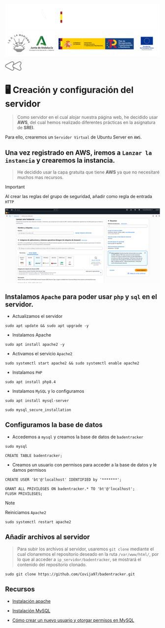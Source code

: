![](https://raw.githubusercontent.com/jcorvid509/.resGen/9cf65965f880c39d5e634d73522a6d656c4ea501/_bannerD.png#gh-dark-mode-only)
![](https://raw.githubusercontent.com/jcorvid509/.resGen/9cf65965f880c39d5e634d73522a6d656c4ea501/_bannerL.png#gh-light-mode-only)

<a href="/.md/readme.md"><img src="https://raw.githubusercontent.com/jcorvid509/.resGen/9cf65965f880c39d5e634d73522a6d656c4ea501/_back.svg" height="30"></a>

# 🖥 Creación y configuración del servidor

> Como servidor en el cual alojar nuestra página web, he decidido usar **AWS**, del cual hemos realizado diferentes prácticas en la asignatura de **SREI**.

Para ello, crearemos un `Servidor Virtual` de Ubuntu Server en `AWS`.


## Una vez registrado en **AWS**, iremos a `Lanzar la instancia` y crearemos la instancia.

> He decidido usar la capa gratuita que tiene **AWS** ya que no necesitaré muchos mas recursos.

> [!IMPORTANT]  
> Al crear las reglas del grupo de seguridad, añadir como regla de entrada `HTTP`

![](img/100.png)


## Instalamos `Apache` para poder usar `php` y `sql` en el servidor.

- Actualizamos el servidor

```
sudo apt update && sudo apt upgrade -y
```

- Instalamos Apache

```
sudo apt install apache2 -y
```

- Activamos el servicio `Apache2`

```
sudo systemctl start apache2 && sudo systemctl enable apache2
```

- Instalamos `PHP`

```
sudo apt install php8.4
```

- Instalamos `MySQL` y lo configuramos

```
sudo apt install mysql-server
```

```
sudo mysql_secure_installation
```

## Configuramos la base de datos

- Accedemos a `mysql` y creamos la base de datos de `badentracker`
```
sudo mysql
```
```
CREATE TABLE badentracker;
```
  
  * Creamos un usuario con permisos para acceder a la base de datos y le damos permisos

```
CREATE USER 'bt'@'localhost' IDENTIFIED by '*******';
```

```
GRANT ALL PRIVILEGES ON badentracker.* TO 'bt'@'localhost';
FLUSH PRIVILEGES;
```

> [!NOTE]  
> Reiniciamos `Apache2`
> ```
> sudo systemctl restart apache2
> ```

## Añadir archivos al servidor

> Para subir los archivos al servidor, usaremos `git clone` mediante el cual clonaremos el repositorio deseado en la ruta `/var/www/html/`, por lo que al acceder a `ip_servidor/badentracker`, se mostrará el contenido del repositorio clonado.

```
sudo git clone https://github.com/Covija97/badentracker.git
```

## Recursos

- [Instalación apache](https://www.digitalocean.com/community/tutorials/how-to-install-linux-apache-mysql-php-lamp-stack-on-ubuntu-20-04-es)
 
- [Instalación MySQL](https://www.digitalocean.com/community/tutorials/how-to-install-mysql-on-ubuntu-20-04-es)

- [Cómo crear un nuevo usuario y otorgar permisos en MySQL](https://www.digitalocean.com/community/tutorials/crear-un-nuevo-usuario-y-otorgarle-permisos-en-mysql-es)
